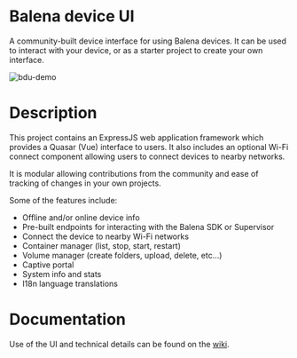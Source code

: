 # Balena device UI

A community-built device interface for using Balena devices. It can be used to interact with your device, or as a starter project to create your own interface.

![bdu-demo](https://user-images.githubusercontent.com/64841595/157091638-d4692014-2891-467e-a540-8064202b4983.png)

# Description

This project contains an ExpressJS web application framework which provides a Quasar (Vue) interface to users. It also includes an optional Wi-Fi connect component allowing users to connect devices to nearby networks.

It is modular allowing contributions from the community and ease of tracking of changes in your own projects.

Some of the features include:

- Offline and/or online device info
- Pre-built endpoints for interacting with the Balena SDK or Supervisor
- Connect the device to nearby Wi-Fi networks
- Container manager (list, stop, start, restart)
- Volume manager (create folders, upload, delete, etc...)
- Captive portal
- System info and stats
- I18n language translations

# Documentation

Use of the UI and technical details can be found on the [wiki](https://github.com/maggie0002/balena-device-ui/wiki).
